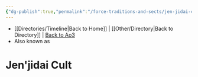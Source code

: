 ```yaml
---
{"dg-publish":true,"permalink":"/force-traditions-and-sects/jen-jidai-cult/","tags":["jenjidai","darksiders","unfinished","faction"]}
---
```


- [[Directories/Timeline\|Back to Home]] | [[Other/Directory\|Back to Directory]] | [Back to Ao3](https://archiveofourown.org/works/19334440/chapters/45992584)
- Also known as 

# Jen'jidai Cult
